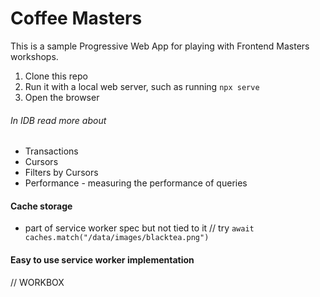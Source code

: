 # Coffee Masters

This is a sample Progressive Web App for playing with Frontend Masters workshops.

1. Clone this repo
1. Run it with a local web server, such as running `npx serve`
1. Open the browser

###### In IDB read more about

- Transactions
- Cursors
- Filters by Cursors
- Performance - measuring the performance of queries

#### Cache storage

- part of service worker spec but not tied to it
  // try `await caches.match("/data/images/blacktea.png")`

#### Easy to use service worker implementation

// WORKBOX
